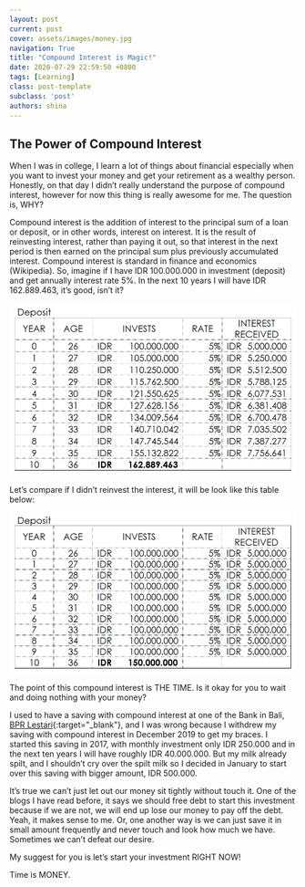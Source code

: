 ```yaml
---
layout: post
current: post
cover: assets/images/money.jpg
navigation: True
title: "Compound Interest is Magic!"
date: 2020-07-29 22:59:50 +0800
tags: [Learning]
class: post-template
subclass: 'post'
authors: shina
---
```

## The Power of Compound Interest

When I was in college, I learn a lot of things about financial especially when you want to invest your money and get your retirement as a wealthy person. Honestly, on that day I didn’t really understand the purpose of compound interest, however for now this thing is really awesome for me. The question is, WHY?

Compound interest is the addition of interest to the principal sum of a loan or deposit, or in other words, interest on interest. It is the result of reinvesting interest, rather than paying it out, so that interest in the next period is then earned on the principal sum plus previously accumulated interest. Compound interest is standard in finance and economics (Wikipedia). So, imagine if I have IDR 100.000.000 in investment (deposit) and get annually interest rate 5%. In the next 10 years I will have IDR 162.889.463, it’s good, isn’t it? 

![Table 1](/assets/images/Deposit1.jpg)

Let’s compare if I didn’t reinvest the interest, it will be look like this table below:

![Table 2](/assets/images/Deposit2.jpg)

The point of this compound interest is THE TIME. Is it okay for you to wait and doing nothing with your money?

I used to have a saving with compound interest at one of the Bank in Bali, [BPR Lestari](https://bprlestari.com/){:target="_blank"}, and I was wrong because I withdrew my saving with compound interest in December 2019 to get my braces. I started this saving in 2017, with monthly investment only IDR 250.000 and in the next ten years I will have roughly IDR 40.000.000. But my milk already spilt, and I shouldn’t cry over the spilt milk so I decided in January to start over this saving with bigger amount, IDR 500.000.

It’s true we can’t just let out our money sit tightly without touch it. One of the blogs I have read before, it says we should free debt to start this investment because if we are not, we will end up lose our money to pay off the debt. Yeah, it makes sense to me. Or, one another way is we can just save it in small amount frequently and never touch and look how much we have. Sometimes we can’t defeat our desire. 

My suggest for you is let’s start your investment RIGHT NOW! 

Time is MONEY.